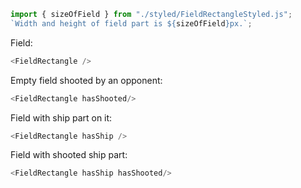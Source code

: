 ```js noeditor
import { sizeOfField } from "./styled/FieldRectangleStyled.js";
`Width and height of field part is ${sizeOfField}px.`;
```

Field:

```js
<FieldRectangle />
```

Empty field shooted by an opponent:

```js
<FieldRectangle hasShooted/>
```

Field with ship part on it:

```js
<FieldRectangle hasShip />
```

Field with shooted ship part:

```js
<FieldRectangle hasShip hasShooted/>
```
